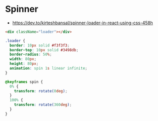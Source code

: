 # Spinner
* https://dev.to/kirteshbansal/spinner-loader-in-react-using-css-458h

```html
<div className="loader"></div>
```
```css
.loader {
  border: 10px solid #f3f3f3;
  border-top: 10px solid #3498db;
  border-radius: 50%;
  width: 80px;
  height: 80px;
  animation: spin 1s linear infinite;
}

@keyframes spin {
  0% {
    transform: rotate(0deg);
  }
  100% {
    transform: rotate(360deg);
  }
}
```
